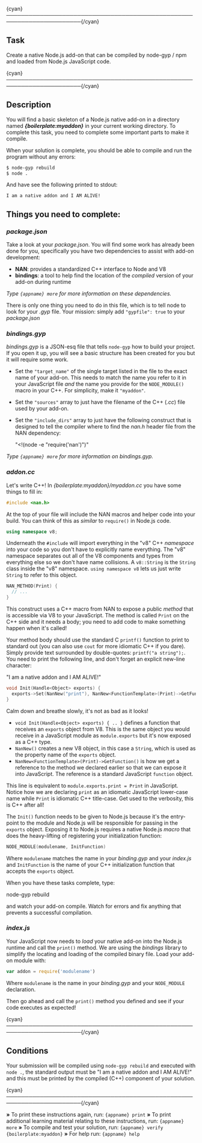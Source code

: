{cyan}──────────────────────────────────────────────────────────────────────{/cyan}

## Task

Create a native Node.js add-on that can be compiled by node-gyp / npm and loaded from Node.js JavaScript code.

{cyan}──────────────────────────────────────────────────────────────────────{/cyan}

## Description

You will find a basic skeleton of a Node.js native add-on in a directory named ***{boilerplate:myaddon}*** in your current working directory. To complete this task, you need to complete some important parts to make it compile.

When your solution is complete, you should be able to compile and run the program without any errors:

```sh
$ node-gyp rebuild
$ node .
```

And have see the following printed to stdout:

```
I am a native addon and I AM ALIVE!
```

## Things you need to complete:

### *package.json*

Take a look at your _package.json_. You will find some work has already been done for you, specifically you have two dependencies to assist with add-on development:

* **NAN**: provides a standardized C++ interface to Node and V8
* **bindings**: a tool to help find the location of the *compiled* version of your add-on during runtime

*Type `{appname} more` for more information on these dependencies.*

There is only one thing you need to do in this file, which is to tell node to look for your _.gyp_ file. Your mission: simply add `"gypfile": true` to your _package.json_

### *bindings.gyp*

_bindings.gyp_ is a JSON-esq file that tells `node-gyp` how to build your project. If you open it up, you will see a basic structure has been created for you but it will require some work.


* Set the `"target_name"` of the single target listed in the file to the exact name of your add-on. This needs to match the name you refer to it in your JavaScript file *and* the name you provide for the `NODE_MODULE()` macro in your C++. For simplicity, make it `"myaddon"`.
* Set the `"sources"` array to just have the filename of the C++ (*.cc*) file used by your add-on.
* Set the `"include_dirs"` array to just have the following construct that is designed to tell the compiler where to find the *nan.h* header file from the NAN dependency:

  "<!(node -e \"require('nan')\")"

*Type `{appname} more` for more information on bindings.gyp.*

### *addon.cc*

Let's write C++! In *{boilerplate:myaddon}/myaddon.cc* you have some things to fill in:

```cpp
#include <nan.h>
```

At the top of your file will include the NAN macros and helper code into your build. You can think of this as *similar* to `require()` in Node.js code.

```cpp
using namespace v8;
```

Underneath the `#include` will import everything in the "v8" C++ *namespace* into your code so you don't have to explicitly name everything. The "v8" namespace separates out all of the V8 components and types from everything else so we don't have name collisions. A `v8::String` is the `String` class inside the "v8" namespace. `using namespace v8` lets us just write `String` to refer to this object.

```cpp
NAN_METHOD(Print) {
  // ...
}
```

This construct uses a C++ macro from NAN to expose a public *method* that is accessible via V8 to your JavaScript. The method is called `Print` on the C++ side and it needs a body; you need to add code to make something happen when it's called!

Your method body should use the standard C `printf()` function to print to standard out (you can also use `cout` for more idiomatic C++ if you dare). Simply provide text surrounded by double-quotes: `printf("a string");`. You need to print the following line, and don't forget an explicit new-line character:

  "I am a native addon and I AM ALIVE!"

```cpp
void Init(Handle<Object> exports) {
  exports->Set(NanNew("print"), NanNew<FunctionTemplate>(Print)->GetFunction());
}
```

Calm down and breathe slowly, it's not as bad as it looks!

* `void Init(Handle<Object> exports) { .. }` defines a function that receives an `exports` object from V8. This is the same object you would receive in a JavaScript module as `module.exports` but it's now exposed as a C++ type.
* `NanNew()` creates a new V8 object, in this case a `String`, which is used as the property name of the `exports` object.
* `NanNew<FunctionTemplate>(Print)->GetFunction()` is how we get a reference to the method we declared earlier so that we can expose it into JavaScript. The reference is a standard JavaScript `function` object.

This line is equivalent to `module.exports.print = Print` in JavaScript. Notice how we are declaring `print` as an idiomatic JavaScript lower-case name while `Print` is idiomatic C++ title-case. Get used to the verbosity, this is C++ after all!

The `Init()` function needs to be given to Node.js because it's the entry-point to the module and Node.js will be responsible for passing in the `exports` object. Exposing it to Node.js requires a native Node.js *macro* that does the heavy-lifting of registering your initialization function:

```c++
NODE_MODULE(modulename, InitFunction)
```

Where `modulename` matches the name in your *binding.gyp* and your *index.js* and `InitFunction` is the name of your C++ initialization function that accepts the `exports` object.

When you have these tasks complete, type:

  node-gyp rebuild

and watch your add-on compile. Watch for errors and fix anything that prevents a successful compilation.

### *index.js*

Your JavaScript now needs to *load* your native add-on into the Node.js runtime and call the `print()` method. We are using the *bindings* library to simplify the locating and loading of the compiled binary file. Load your add-on module with:

```js
var addon = require('modulename')
```

Where `modulename` is the name in your *binding.gyp* and your `NODE_MODULE` declaration.

Then go ahead and call the `print()` method you defined and see if your code executes as expected!

{cyan}──────────────────────────────────────────────────────────────────────{/cyan}

## Conditions

Your submission will be compiled using `node-gyp rebuild` and executed with `node .`, the standard output must be "I am a native addon and I AM ALIVE!" and this must be printed by the compiled (C++) component of your solution.

{cyan}──────────────────────────────────────────────────────────────────────{/cyan}

 __»__ To print these instructions again, run: `{appname} print`
 __»__ To print additional learning material relating to these instructions, run: `{appname} more`
 __»__ To compile and test your solution, run: `{appname} verify {boilerplate:myaddon}`
 __»__ For help run: `{appname} help`

